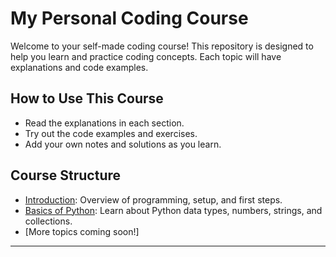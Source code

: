 # My Personal Coding Course

Welcome to your self-made coding course! This repository is designed to help you learn and practice coding concepts. Each topic will have explanations and code examples.

## How to Use This Course
- Read the explanations in each section.
- Try out the code examples and exercises.
- Add your own notes and solutions as you learn.

## Course Structure
- [Introduction](./introduction/README.md): Overview of programming, setup, and first steps.
- [Basics of Python](./basics/README.md): Learn about Python data types, numbers, strings, and collections.
- [More topics coming soon!]

---

